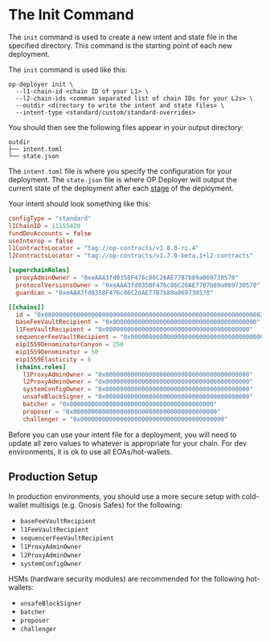 # The Init Command

The `init` command is used to create a new intent and state file in the specified directory. This command is the
starting point of each new deployment.

The `init` command is used like this:

```shell
op-deployer init \
  --l1-chain-id <chain ID of your L1> \
  --l2-chain-ids <comman separated list of chain IDs for your L2s> \
  --outdir <directory to write the intent and state files> \
  --intent-type <standard/custom/standard-overrides>
```

You should then see the following files appear in your output directory:

```
outdir
├── intent.toml
└── state.json
```

The `intent.toml` file is where you specify the configuration for your deployment. The `state.json` file is where OP
Deployer will output the current state of the deployment after each [stage][stages] of the deployment.

Your intent should look something like this:

```toml
configType = "standard"
l1ChainID = 11155420
fundDevAccounts = false
useInterop = false
l1ContractsLocator = "tag://op-contracts/v1.8.0-rc.4"
l2ContractsLocator = "tag://op-contracts/v1.7.0-beta.1+l2-contracts"

[superchainRoles]
  proxyAdminOwner = "0xeAAA3fd0358F476c86C26AE77B7b89a069730570"
  protocolVersionsOwner = "0xeAAA3fd0358F476c86C26AE77B7b89a069730570"
  guardian = "0xeAAA3fd0358F476c86C26AE77B7b89a069730570"

[[chains]]
  id = "0x0000000000000000000000000000000000000000000000000000000000002390"
  baseFeeVaultRecipient = "0x0000000000000000000000000000000000000000"
  l1FeeVaultRecipient = "0x0000000000000000000000000000000000000000"
  sequencerFeeVaultRecipient = "0x0000000000000000000000000000000000000000"
  eip1559DenominatorCanyon = 250
  eip1559Denominator = 50
  eip1559Elasticity = 6
  [chains.roles]
    l1ProxyAdminOwner = "0x0000000000000000000000000000000000000000"
    l2ProxyAdminOwner = "0x0000000000000000000000000000000000000000"
    systemConfigOwner = "0x0000000000000000000000000000000000000000"
    unsafeBlockSigner = "0x0000000000000000000000000000000000000000"
    batcher = "0x0000000000000000000000000000000000000000"
    proposer = "0x0000000000000000000000000000000000000000"
    challenger = "0x0000000000000000000000000000000000000000"
```

Before you can use your intent file for a deployment, you will need to update all zero values to whatever is
appropriate for your chain. For dev environments, it is ok to use all EOAs/hot-wallets.

## Production Setup
In production environments, you should use a more secure setup with cold-wallet multisigs (e.g. Gnosis Safes) for the following:
* `baseFeeVaultRecipient`
* `l1FeeVaultRecipient`
* `sequencerFeeVaultRecipient`
* `l1ProxyAdminOwner`
* `l2ProxyAdminOwner`
* `systemConfigOwner`

HSMs (hardware security modules) are recommended for the following hot-wallets:
* `unsafeBlockSigner`
* `batcher`
* `proposer`
* `challenger`


[stages]: ../architecture/pipeline.md
